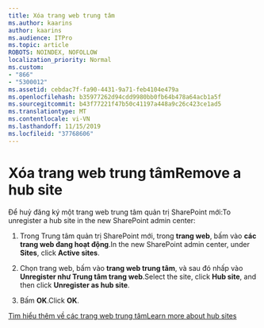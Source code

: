 ```yaml
---
title: Xóa trang web trung tâm
ms.author: kaarins
author: kaarins
ms.audience: ITPro
ms.topic: article
ROBOTS: NOINDEX, NOFOLLOW
localization_priority: Normal
ms.custom:
- "866"
- "5300012"
ms.assetid: cebdac7f-fa90-4431-9a71-feb4104e479a
ms.openlocfilehash: b35977262d94cdd9980bb0fb64b478a64acb1a5f
ms.sourcegitcommit: b43f77221f47b50c41197a448a9c26c423ce1ad5
ms.translationtype: MT
ms.contentlocale: vi-VN
ms.lasthandoff: 11/15/2019
ms.locfileid: "37768606"
---
```

# <a name="remove-a-hub-site"></a><span data-ttu-id="e0aef-102">Xóa trang web trung tâm</span><span class="sxs-lookup"><span data-stu-id="e0aef-102">Remove a hub site</span></span>

<span data-ttu-id="e0aef-103">Để huỷ đăng ký một trang web trung tâm quản trị SharePoint mới:</span><span class="sxs-lookup"><span data-stu-id="e0aef-103">To unregister a hub site in the new SharePoint admin center:</span></span>
  
1. <span data-ttu-id="e0aef-104">Trong Trung tâm quản trị SharePoint mới, trong **trang web**, bấm vào **các trang web đang hoạt động**.</span><span class="sxs-lookup"><span data-stu-id="e0aef-104">In the new SharePoint admin center, under **Sites**, click **Active sites**.</span></span>

2. <span data-ttu-id="e0aef-105">Chọn trang web, bấm vào **trang web trung tâm**, và sau đó nhấp vào **Unregister như Trung tâm trang web**.</span><span class="sxs-lookup"><span data-stu-id="e0aef-105">Select the site, click **Hub site**, and then click **Unregister as hub site**.</span></span>

3. <span data-ttu-id="e0aef-106">Bấm **OK**.</span><span class="sxs-lookup"><span data-stu-id="e0aef-106">Click **OK**.</span></span>

[<span data-ttu-id="e0aef-107">Tìm hiểu thêm về các trang web trung tâm</span><span class="sxs-lookup"><span data-stu-id="e0aef-107">Learn more about hub sites</span></span>](https://support.office.com/article/what-is-a-sharepoint-hub-site-fe26ae84-14b7-45b6-a6d1-948b3966427f)
  